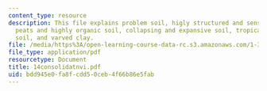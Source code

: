 ```yaml
---
content_type: resource
description: This file explains problem soil, higly structured and senstive soils,
  peats and highly organic soil, collapsing and expansive soil, tropical residual
  soil, and varved clay.
file: /media/https%3A/open-learning-course-data-rc.s3.amazonaws.com/1-322-soil-behavior-spring-2005/bdd945e0fa8fcdd50ceb4f66b86e5fab_14consolidatnvi.pdf
file_type: application/pdf
resourcetype: Document
title: 14consolidatnvi.pdf
uid: bdd945e0-fa8f-cdd5-0ceb-4f66b86e5fab
---
```

